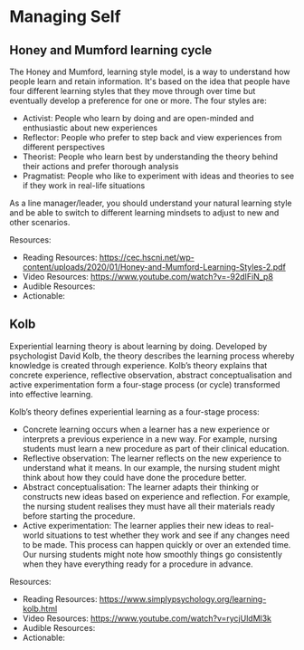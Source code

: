 # Managing Self

## Honey and Mumford learning cycle

The Honey and Mumford, learning style model, is a way to understand how people learn and retain information. It's based on the idea that people have four different learning styles that they move through over time but eventually develop a preference for one or more. The four styles are: 

 - Activist: People who learn by doing and are open-minded and enthusiastic about new experiences 
 - Reflector: People who prefer to step back and view experiences from different perspectives 
 - Theorist: People who learn best by understanding the theory behind their actions and prefer thorough analysis 
 - Pragmatist: People who like to experiment with ideas and theories to see if they work in real-life situations 

As a line manager/leader, you should understand your natural learning style and be able to switch to different learning mindsets to adjust to new and other scenarios.

Resources: 
- Reading Resources: https://cec.hscni.net/wp-content/uploads/2020/01/Honey-and-Mumford-Learning-Styles-2.pdf
- Video Resources: https://www.youtube.com/watch?v=-92dIFiN_p8 
- Audible Resources:
- Actionable: 

## Kolb

Experiential learning theory is about learning by doing. Developed by psychologist David Kolb, the theory describes the learning process whereby knowledge is created through experience. Kolb’s theory explains that concrete experience, reflective observation, abstract conceptualisation and active experimentation form a four-stage process (or cycle) transformed into effective learning. 

Kolb’s theory defines experiential learning as a four-stage process: 

 - Concrete learning occurs when a learner has a new experience or interprets a previous experience in a new way. For example, nursing students must learn a new procedure as part of their clinical education.
 - Reflective observation: The learner reflects on the new experience to understand what it means. In our example, the nursing student might think about how they could have done the procedure better.
 - Abstract conceptualisation: The learner adapts their thinking or constructs new ideas based on experience and reflection. For example, the nursing student realises they must have all their materials ready before starting the procedure.
 - Active experimentation: The learner applies their new ideas to real-world situations to test whether they work and see if any changes need to be made. This process can happen quickly or over an extended time. Our nursing students might note how smoothly things go consistently when they have everything ready for a procedure in advance.

Resources: 
- Reading Resources: https://www.simplypsychology.org/learning-kolb.html
- Video Resources: https://www.youtube.com/watch?v=rycjUldMl3k
- Audible Resources:
- Actionable: 
